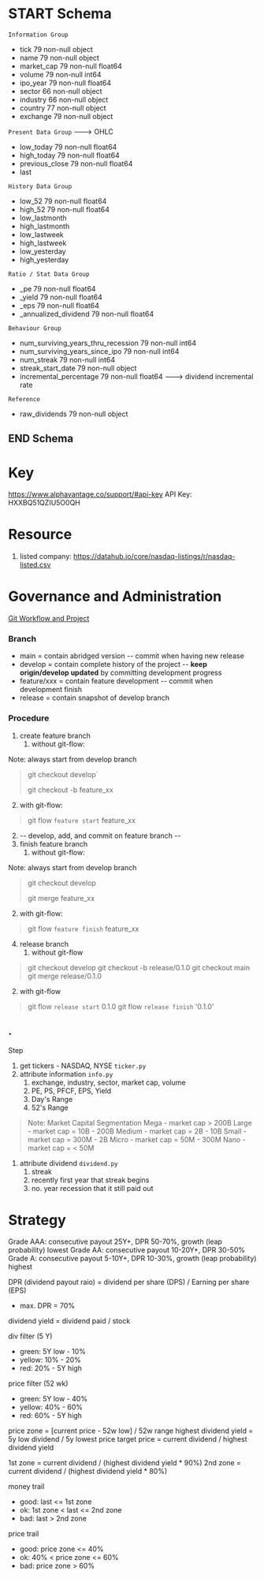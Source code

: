 # START Schema
`Information Group`
- tick                                79 non-null     object 
- name                                79 non-null     object 
- market_cap                          79 non-null     float64
- volume                              79 non-null     int64  
- ipo_year                            79 non-null     float64
- sector                              66 non-null     object 
- industry                            66 non-null     object 
- country                             77 non-null     object 
- exchange                            79 non-null     object 

`Present Data Group` ---> OHLC
- low_today                           79 non-null     float64
- high_today                          79 non-null     float64
- previous_close                      79 non-null     float64
- last

`History Data Group`
- low_52                              79 non-null     float64
- high_52                             79 non-null     float64
- low_lastmonth
- high_lastmonth
- low_lastweek
- high_lastweek
- low_yesterday
- high_yesterday
 
`Ratio / Stat Data Group`
- _pe                                 79 non-null     float64
- _yield                              79 non-null     float64
- _eps                                79 non-null     float64
- _annualized_dividend                79 non-null     float64
 
`Behaviour Group`
- num_surviving_years_thru_recession  79 non-null     int64  
- num_surviving_years_since_ipo       79 non-null     int64  
- num_streak                          79 non-null     int64  
- streak_start_date                   79 non-null     object 
- incremental_percentage              79 non-null     float64 ---> dividend incremental rate

`Reference`
- raw_dividends                       79 non-null     object 

END Schema
----
# Key
https://www.alphavantage.co/support/#api-key
API Key: HXXBQ51QZIU5O0QH

# Resource
1. listed company: https://datahub.io/core/nasdaq-listings/r/nasdaq-listed.csv

# Governance and Administration 
[Git Workflow and Project](https://www.atlassian.com/git/tutorials/comparing-workflows/gitflow-workflow)

### Branch
- main = contain abridged version -- commit when having new release
- develop = contain complete history of the project -- **keep origin/develop updated** by committing development progress
- feature/xxx = contain feature development -- commit when development finish 
- release = contain snapshot of develop branch

### Procedure
1. create feature branch
   1. without git-flow: 

Note: always start from develop branch

> git checkout develop` 
> 
> git checkout -b feature_xx

   2. with git-flow: 

> git flow `feature start` feature_xx

2. -- develop, add, and commit on feature branch -- 
3. finish feature branch 
   1. without git-flow: 

Note: always start from develop branch

> git checkout develop
>
> git merge feature_xx

   2. with git-flow:
> git flow `feature finish` feature_xx

4. release branch
   1. without git-flow 

> git checkout develop
> git checkout -b release/0.1.0
> git checkout main
> git merge release/0.1.0
   
   2. with git-flow
 
> git flow `release start` 0.1.0
> git flow `release finish` '0.1.0'

.
---

Step
1. get tickers - NASDAQ, NYSE `ticker.py`
2. attribute information `info.py`
   1. exchange, industry, sector, market cap, volume
   2. PE, PS, PFCF, EPS, Yield
   3. Day's Range
   4. 52's Range

> Note: Market Capital Segmentation
> Mega - market cap > 200B
> Large - market cap = 10B - 200B
> Medium - market cap = 2B - 10B
> Small - market cap = 300M - 2B 
> Micro - market cap = 50M - 300M
> Nano - market cap = < 50M

1. attribute dividend `dividend.py`
   1. streak
   2. recently first year that streak begins 
   3. no. year recession that it still paid out

   
   
  

# Strategy


Grade AAA: consecutive payout 25Y+, DPR 50-70%, growth (leap probability) lowest
Grade AA: consecutive payout 10-20Y+, DPR 30-50%
Grade A: consecutive payout 5-10Y+, DPR 10-30%, growth (leap probability) highest


DPR (dividend payout raio) = dividend per share (DPS) / Earning per share (EPS)
- max. DPR = 70%

dividend yield = dividend paid / stock 

div filter (5 Y)
- green: 5Y low - 10%
- yellow:  10% - 20%
- red: 20% - 5Y high

price filter (52 wk)
- green: 5Y low - 40%
- yellow: 40% - 60%
- red: 60% - 5Y high

price zone = [current price - 52w low] / 52w range
highest dividend yield = 5y low dividend / 5y lowest price 
target price = current dividend / highest dividend yield

1st zone = current dividend / (highest dividend yield * 90%)
2nd zone = current dividend / (highest dividend yield * 80%)

money trail 
- good: last <= 1st zone
- ok: 1st zone < last <= 2nd zone
- bad: last > 2nd zone


price trail 
- good: price zone <= 40%
- ok: 40% < price zone <= 60%
- bad: price zone > 60%

